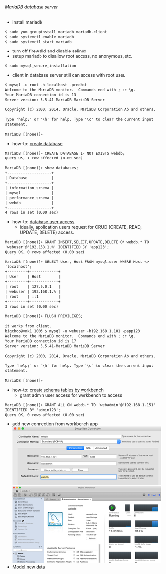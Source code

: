 ###### MariaDB database server
* install mariadb 
```
$ sudo yum groupinstall mariadb mariadb-client
$ sudo systemctl enable mariadb
$ sudo systemctl start mariadb
```
* turn off firewalld and disable selinux 
* setup mariadb to disallow root access, no anonymous, etc.
```
$ sudo mysql_secure_installation
```
* client in database server still can access with root user.
```
$ mysql -u root -h localhost -predhat
Welcome to the MariaDB monitor.  Commands end with ; or \g.
Your MariaDB connection id is 13
Server version: 5.5.41-MariaDB MariaDB Server

Copyright (c) 2000, 2014, Oracle, MariaDB Corporation Ab and others.

Type 'help;' or '\h' for help. Type '\c' to clear the current input statement.

MariaDB [(none)]>
```
* how-to: [create database](https://mariadb.com/kb/en/mariadb/create-database/)
```
MariaDB [(none)]> CREATE DATABASE IF NOT EXISTS webdb;
Query OK, 1 row affected (0.00 sec)

MariaDB [(none)]> show databases;
+--------------------+
| Database           |
+--------------------+
| information_schema |
| mysql              |
| performance_schema |
| webdb              |
+--------------------+
4 rows in set (0.00 sec)
```
* how-to: [database user access](https://mariadb.com/kb/en/mariadb/create-user/)
  - ideally, application users request for CRUD (CREATE, READ, UPDATE, DELETE) access.
```
MariaDB [(none)]> GRANT INSERT,SELECT,UPDATE,DELETE ON webdb.* TO 'webuser'@'192.168.1.%' IDENTIFIED BY 'app123';
Query OK, 0 rows affected (0.00 sec)

MariaDB [(none)]> SELECT User, Host FROM mysql.user WHERE Host <> 'localhost';
+---------+-------------+
| User    | Host        |
+---------+-------------+
| root    | 127.0.0.1   |
| webuser | 192.168.1.% |
| root    | ::1         |
+---------+-------------+
3 rows in set (0.00 sec)

MariaDB [(none)]> FLUSH PRIVILEGES;

it works from client.
bigchoo@vmk1 1003 $ mysql -u webuser -h192.168.1.101 -papp123
Welcome to the MariaDB monitor.  Commands end with ; or \g.
Your MariaDB connection id is 17
Server version: 5.5.41-MariaDB MariaDB Server

Copyright (c) 2000, 2014, Oracle, MariaDB Corporation Ab and others.

Type 'help;' or '\h' for help. Type '\c' to clear the current input statement.

MariaDB [(none)]>
```
* how-to: [create schema tables by workbench](http://dev.mysql.com/doc/workbench/en/wb-installing-mac.html)
  - grant admin user access for workbench to access
```
MariaDB [(none)]> GRANT ALL ON webdb.* TO 'webadmin'@'192.168.1.151' IDENTIFIED BY 'admin123';
Query OK, 0 rows affected (0.00 sec)
```

  - add new connection from workbench app
![Connection](https://github.com/boonchu/perllabs/blob/master/MySQL/Connection.png)
![Workbench_front](https://github.com/boonchu/perllabs/blob/master/MySQL/Workbench_front.png)
  - [Model new data](http://dev.mysql.com/doc/workbench/en/wb-getting-started-tutorial-creating-a-model.html)

